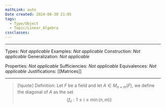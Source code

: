 ```yaml
---
mathLink: auto
Date created: 2024-08-30 21:05
tags:
  - Type/Object
  - Topic/Linear_Algebra
cssclasses:
---
```


---  

Types: _Not applicable_
Examples: _Not applicable_
Construction: _Not applicable_
Generalization: _Not applicable_

Properties: _Not applicable_
Sufficiencies: _Not applicable_
Equivalences: _Not applicable_
Justifications: [[Matrices]]

---

> [!quote] Definition:
> Let $F$ be a field and let $A\in M_{n\times m}(F)$, we define the diagonal of $A$ as the set $$ \{ f_{ii}: 1\leq i\leq \min(n,m) \} $$



